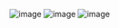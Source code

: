 ![image](https://github.com/herdiyana256/todoApp_expo/assets/82978131/a2fbfdb3-c190-4af2-a451-cc313f96de56)
![image](https://github.com/herdiyana256/todoApp_expo/assets/82978131/6000c573-f635-4164-ada2-13c01af504dd)
![image](https://github.com/herdiyana256/todoApp_expo/assets/82978131/e1628534-a256-4167-9de4-a5e5923e6b74)
